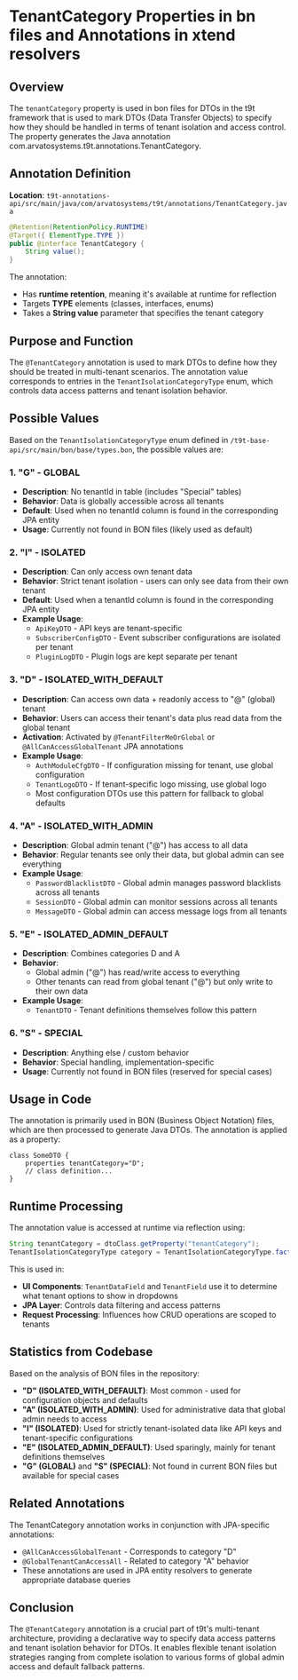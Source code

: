 # TenantCategory Properties in bn files and Annotations in xtend resolvers

## Overview

The `tenantCategory` property is used in bon files for DTOs in the t9t framework that is used to mark DTOs (Data Transfer Objects) to specify how they should be handled in terms of tenant isolation and access control.
The property generates the Java annotation com.arvatosystems.t9t.annotations.TenantCategory.

## Annotation Definition

**Location**: `t9t-annotations-api/src/main/java/com/arvatosystems/t9t/annotations/TenantCategory.java`

```java
@Retention(RetentionPolicy.RUNTIME)
@Target({ ElementType.TYPE })
public @interface TenantCategory {
    String value();
}
```

The annotation:
- Has **runtime retention**, meaning it's available at runtime for reflection
- Targets **TYPE** elements (classes, interfaces, enums)
- Takes a **String value** parameter that specifies the tenant category

## Purpose and Function

The `@TenantCategory` annotation is used to mark DTOs to define how they should be treated in multi-tenant scenarios. The annotation value corresponds to entries in the `TenantIsolationCategoryType` enum, which controls data access patterns and tenant isolation behavior.

## Possible Values

Based on the `TenantIsolationCategoryType` enum defined in `/t9t-base-api/src/main/bon/base/types.bon`, the possible values are:

### 1. **"G" - GLOBAL**
- **Description**: No tenantId in table (includes "Special" tables)
- **Behavior**: Data is globally accessible across all tenants
- **Default**: Used when no tenantId column is found in the corresponding JPA entity
- **Usage**: Currently not found in BON files (likely used as default)

### 2. **"I" - ISOLATED** 
- **Description**: Can only access own tenant data
- **Behavior**: Strict tenant isolation - users can only see data from their own tenant
- **Default**: Used when a tenantId column is found in the corresponding JPA entity
- **Example Usage**: 
  - `ApiKeyDTO` - API keys are tenant-specific
  - `SubscriberConfigDTO` - Event subscriber configurations are isolated per tenant
  - `PluginLogDTO` - Plugin logs are kept separate per tenant

### 3. **"D" - ISOLATED_WITH_DEFAULT**
- **Description**: Can access own data + readonly access to "@" (global) tenant
- **Behavior**: Users can access their tenant's data plus read data from the global tenant
- **Activation**: Activated by `@TenantFilterMeOrGlobal` or `@AllCanAccessGlobalTenant` JPA annotations
- **Example Usage**:
  - `AuthModuleCfgDTO` - If configuration missing for tenant, use global configuration
  - `TenantLogoDTO` - If tenant-specific logo missing, use global logo
  - Most configuration DTOs use this pattern for fallback to global defaults

### 4. **"A" - ISOLATED_WITH_ADMIN**
- **Description**: Global admin tenant ("@") has access to all data
- **Behavior**: Regular tenants see only their data, but global admin can see everything
- **Example Usage**:
  - `PasswordBlacklistDTO` - Global admin manages password blacklists across all tenants
  - `SessionDTO` - Global admin can monitor sessions across all tenants
  - `MessageDTO` - Global admin can access message logs from all tenants

### 5. **"E" - ISOLATED_ADMIN_DEFAULT**
- **Description**: Combines categories D and A
- **Behavior**: 
  - Global admin ("@") has read/write access to everything
  - Other tenants can read from global tenant ("@") but only write to their own data
- **Example Usage**:
  - `TenantDTO` - Tenant definitions themselves follow this pattern

### 6. **"S" - SPECIAL**
- **Description**: Anything else / custom behavior
- **Behavior**: Special handling, implementation-specific
- **Usage**: Currently not found in BON files (reserved for special cases)

## Usage in Code

The annotation is primarily used in BON (Business Object Notation) files, which are then processed to generate Java DTOs. The annotation is applied as a property:

```bon
class SomeDTO {
    properties tenantCategory="D";
    // class definition...
}
```

## Runtime Processing

The annotation value is accessed at runtime via reflection using:
```java
String tenantCategory = dtoClass.getProperty("tenantCategory");
TenantIsolationCategoryType category = TenantIsolationCategoryType.factory(tenantCategory);
```

This is used in:
- **UI Components**: `TenantDataField` and `TenantField` use it to determine what tenant options to show in dropdowns
- **JPA Layer**: Controls data filtering and access patterns
- **Request Processing**: Influences how CRUD operations are scoped to tenants

## Statistics from Codebase

Based on the analysis of BON files in the repository:
- **"D" (ISOLATED_WITH_DEFAULT)**: Most common - used for configuration objects and defaults
- **"A" (ISOLATED_WITH_ADMIN)**: Used for administrative data that global admin needs to access
- **"I" (ISOLATED)**: Used for strictly tenant-isolated data like API keys and tenant-specific configurations  
- **"E" (ISOLATED_ADMIN_DEFAULT)**: Used sparingly, mainly for tenant definitions themselves
- **"G" (GLOBAL)** and **"S" (SPECIAL)**: Not found in current BON files but available for special cases

## Related Annotations

The TenantCategory annotation works in conjunction with JPA-specific annotations:
- `@AllCanAccessGlobalTenant` - Corresponds to category "D"
- `@GlobalTenantCanAccessAll` - Related to category "A" behavior
- These annotations are used in JPA entity resolvers to generate appropriate database queries

## Conclusion

The `@TenantCategory` annotation is a crucial part of t9t's multi-tenant architecture, providing a declarative way to specify data access patterns and tenant isolation behavior for DTOs. It enables flexible tenant isolation strategies ranging from complete isolation to various forms of global admin access and default fallback patterns.
